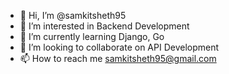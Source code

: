 - 👋 Hi, I’m @samkitsheth95
- 👀 I’m interested in Backend Development
- 🌱 I’m currently learning Django, Go
- 💞️ I’m looking to collaborate on API Development
- 📫 How to reach me samkitsheth95@gmail.com

<!---
samkitsheth95/samkitsheth95 is a ✨ special ✨ repository because its `README.md` (this file) appears on your GitHub profile.
You can click the Preview link to take a look at your changes.
--->
